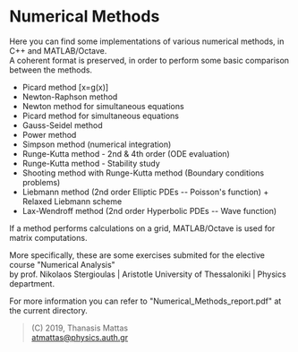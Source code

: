 # Numerical Methods

Here you can find some implementations of various numerical methods, in C++ and MATLAB/Octave.  
Α coherent format is preserved, in order to perform some basic comparison between the methods.

* Picard method [x=g(x)]
* Newton-Raphson method
* Newton method for simultaneous equations
* Picard method for simultaneous equations
* Gauss-Seidel method
* Power method
* Simpson method (numerical integration)  
* Runge-Kutta method - 2nd & 4th order (ODE evaluation)
* Runge-Kutta method - Stability study
* Shooting method with Runge-Kutta method (Boundary conditions problems)
* Liebmann method (2nd order Elliptic PDEs -- Poisson's function) + Relaxed Liebmann scheme
* Lax-Wendroff method (2nd order Hyperbolic PDEs -- Wave function)



If a method performs calculations on a grid, MATLAB/Octave is used for matrix computations.

More specifically, these are some exercises submited for the elective course "Numerical Analysis"  
by prof. Nikolaos Stergioulas | Aristotle University of Thessaloniki | Physics department.

For more information you can refer to "Numerical_Methods_report.pdf" at the current directory.

>(C) 2019, Thanasis Mattas  
>atmattas@physics.auth.gr